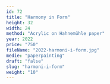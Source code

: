 ```yaml
---
id: 72
title: "Harmony in Form"
height: 32
width: 24
method: "Acrylic on Hahnemühle paper"
year: 2022
price: "750"
fileName: "2022-harmoni-i-form.jpg"
medie: "paperpainting"
draft: "false"
slug: "harmoni-i-form"
weight: "10"
---
```

